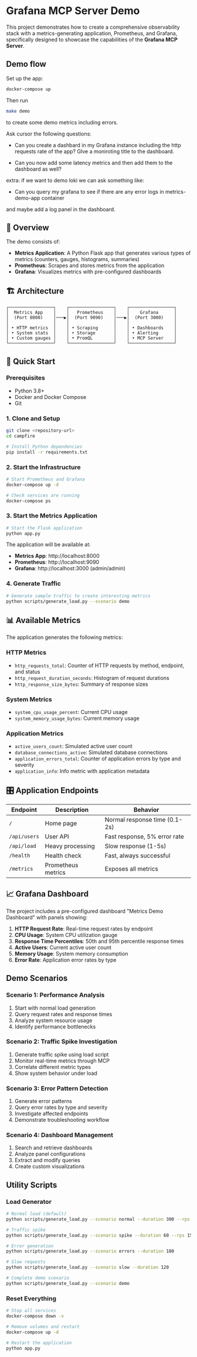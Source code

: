 # Grafana MCP Server Demo

This project demonstrates how to create a comprehensive observability stack with a metrics-generating application, Prometheus, and Grafana, specifically designed to showcase the capabilities of the **Grafana MCP Server**.

## Demo flow

Set up the app:

```bash
docker-compose up
```

Then run

```bash
make demo
```

to create some demo metrics including errors.

Ask cursor the following questions:

- Can you create a dashbard in my Grafana instance including the http requests rate of the app?
GIve a moniroting title to the dashboard.

- Can you now add some latency metrics and then add them to the dashboard as well?

extra:
if we want to demo loki we can ask something like:
- Can you query my grafana to see if there are any error logs in metrics-demo-app container

and maybe add a log panel in the dashboard.

## 🎯 Overview

The demo consists of:
- **Metrics Application**: A Python Flask app that generates various types of metrics (counters, gauges, histograms, summaries)
- **Prometheus**: Scrapes and stores metrics from the application
- **Grafana**: Visualizes metrics with pre-configured dashboards

## 🏗️ Architecture

```
┌─────────────────┐    ┌─────────────────┐    ┌─────────────────┐
│  Metrics App    │    │   Prometheus    │    │    Grafana      │
│  (Port 8000)    │───▶│  (Port 9090)    │───▶│  (Port 3000)    │
│                 │    │                 │    │                 │
│ • HTTP metrics  │    │ • Scraping      │    │ • Dashboards    │
│ • System stats  │    │ • Storage       │    │ • Alerting      │
│ • Custom gauges │    │ • PromQL        │    │ • MCP Server    │
└─────────────────┘    └─────────────────┘    └─────────────────┘
```

## 🚀 Quick Start

### Prerequisites

- Python 3.8+
- Docker and Docker Compose
- Git

### 1. Clone and Setup

```bash
git clone <repository-url>
cd campfire

# Install Python dependencies
pip install -r requirements.txt
```

### 2. Start the Infrastructure

```bash
# Start Prometheus and Grafana
docker-compose up -d

# Check services are running
docker-compose ps
```

### 3. Start the Metrics Application

```bash
# Start the Flask application
python app.py
```

The application will be available at:
- **Metrics App**: http://localhost:8000
- **Prometheus**: http://localhost:9090
- **Grafana**: http://localhost:3000 (admin/admin)

### 4. Generate Traffic

```bash
# Generate sample traffic to create interesting metrics
python scripts/generate_load.py --scenario demo
```

## 📊 Available Metrics

The application generates the following metrics:

### HTTP Metrics
- `http_requests_total`: Counter of HTTP requests by method, endpoint, and status
- `http_request_duration_seconds`: Histogram of request durations
- `http_response_size_bytes`: Summary of response sizes

### System Metrics
- `system_cpu_usage_percent`: Current CPU usage
- `system_memory_usage_bytes`: Current memory usage

### Application Metrics
- `active_users_count`: Simulated active user count
- `database_connections_active`: Simulated database connections
- `application_errors_total`: Counter of application errors by type and severity
- `application_info`: Info metric with application metadata

## 🎛️ Application Endpoints

| Endpoint | Description | Behavior |
|----------|-------------|----------|
| `/` | Home page | Normal response time (0.1-2s) |
| `/api/users` | User API | Fast response, 5% error rate |
| `/api/load` | Heavy processing | Slow response (1-5s) |
| `/health` | Health check | Fast, always successful |
| `/metrics` | Prometheus metrics | Exposes all metrics |

## 📈 Grafana Dashboard

The project includes a pre-configured dashboard "Metrics Demo Dashboard" with panels showing:

1. **HTTP Request Rate**: Real-time request rates by endpoint
2. **CPU Usage**: System CPU utilization gauge
3. **Response Time Percentiles**: 50th and 95th percentile response times
4. **Active Users**: Current active user count
5. **Memory Usage**: System memory consumption
6. **Error Rate**: Application error rates by type

## Demo Scenarios

### Scenario 1: Performance Analysis
1. Start with normal load generation
2. Query request rates and response times
3. Analyze system resource usage
4. Identify performance bottlenecks

### Scenario 2: Traffic Spike Investigation
1. Generate traffic spike using load script
2. Monitor real-time metrics through MCP
3. Correlate different metric types
4. Show system behavior under load

### Scenario 3: Error Pattern Detection
1. Generate error patterns
2. Query error rates by type and severity
3. Investigate affected endpoints
4. Demonstrate troubleshooting workflow

### Scenario 4: Dashboard Management
1. Search and retrieve dashboards
2. Analyze panel configurations
3. Extract and modify queries
4. Create custom visualizations

## Utility Scripts

### Load Generator
```bash
# Normal load (default)
python scripts/generate_load.py --scenario normal --duration 300 --rps 3

# Traffic spike
python scripts/generate_load.py --scenario spike --duration 60 --rps 15

# Error generation
python scripts/generate_load.py --scenario errors --duration 180

# Slow requests
python scripts/generate_load.py --scenario slow --duration 120

# Complete demo scenario
python scripts/generate_load.py --scenario demo
```

### Reset Everything
```bash
# Stop all services
docker-compose down -v

# Remove volumes and restart
docker-compose up -d

# Restart the application
python app.py
```
